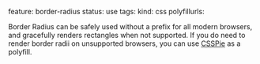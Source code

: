 feature: border-radius
status: use
tags: 
kind: css
polyfillurls:

Border Radius can be safely used without a prefix for all modern browsers, and gracefully renders rectangles when not supported. If you do need to render border radii on unsupported browsers, you can use [CSSPie](http://css3pie.com/) as a polyfill.
